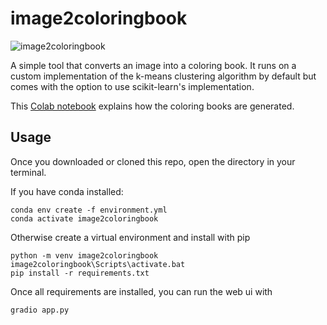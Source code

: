 # image2coloringbook

![image2coloringbook](assets/image2coloringbook.png)

A simple tool that converts an image into a coloring book. It runs on a custom implementation of the k-means clustering algorithm by default but comes with the option to use scikit-learn's implementation.

This [Colab notebook](https://colab.research.google.com/drive/1S91AsP2XHUKuxtUBEaFlboWd8ScAndcz?usp=sharing) explains how the coloring books are generated.

## Usage

Once you downloaded or cloned this repo, open the directory in your terminal. 

If you have conda installed:

```shell
conda env create -f environment.yml
conda activate image2coloringbook
```

Otherwise create a virtual environment and install with pip

```shell
python -m venv image2coloringbook
image2coloringbook\Scripts\activate.bat
pip install -r requirements.txt
```

Once all requirements are installed, you can run the web ui with

```shell
gradio app.py
```